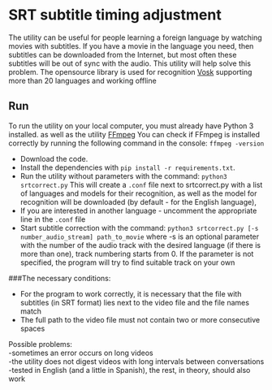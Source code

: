 # SRT subtitle timing adjustment

The utility can be useful for people learning a foreign language by watching movies with subtitles.
  If you have a movie in the language you need, then subtitles can be downloaded from the Internet, but
most often these subtitles will be out of sync with the audio.
This utility will help solve this problem. The opensource library is used for recognition
  [Vosk](https://alphacephei.com/vosk/) supporting more than 20 languages and working offline

## Run

To run the utility on your local computer, you must already have Python 3 installed.
as well as the utility [FFmpeg](https://ffmpeg.org/)
You can check if FFmpeg is installed correctly by running the following command in the console: ```ffmpeg -version```


- Download the code.
- Install the dependencies with `pip install -r requirements.txt`.
- Run the utility without parameters with the command: ```python3 srtcorrect.py```
   This will create a ```.conf``` file next to srtcorrect.py with a list of languages and models for their recognition, as well as
   the model for recognition will be downloaded (by default - for the English language),
- If you are interested in another language - uncomment the appropriate line in the ```.conf``` file
- Start subtitle correction with the command:
`python3 srtcorrect.py [-s number_audio_stream] path_to_movie`
   where -s is an optional parameter with the number of the audio track with the desired language (if there is more than one),
    track numbering starts from 0. If the parameter is not specified, the program will try to find
    suitable track on your own

###The necessary conditions:
- For the program to work correctly, it is necessary that the file with subtitles (in SRT format) lies next to the video file and the file names match
- The full path to the video file must not contain two or more consecutive spaces

Possible problems:  
-sometimes an error occurs on long videos  
-the utility does not digest videos with long intervals between conversations  
-tested in English (and a little in Spanish), the rest, in theory, should also work
